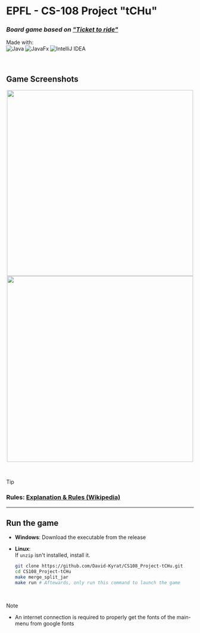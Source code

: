 # EPFL - CS-108 Project "tCHu"
 
### *Board game based on ["Ticket to ride"](https://en.m.wikipedia.org/wiki/Ticket_to_Ride_(board_game))*

 Made with:  
 ![Java](https://img.shields.io/badge/Java-≥11.0-%23ED8B00.svg?style=for-the-badge&logo=java&labelColor=FF7518&color=grey)
 ![JavaFx](https://img.shields.io/badge/JavaFX-≥11.0-%23ED8B00.svg?style=for-the-badge&logo=java&labelColor=4B9CD3&color=grey)
 ![IntelliJ IDEA](https://img.shields.io/badge/IntelliJ_IDEA-000000.svg?style=for-the-badge&logo=intellij-idea&logoColor=white)

<br>

## Game Screenshots

<p align="center">
<img src="./res/screenshot1.png" width="500"/>
<img src="./res/screenshot1.png" width="500"/>
</p>


<br>


> [!TIP]
> ### Rules: [Explanation & Rules (Wikipedia)](https://en.m.wikipedia.org/wiki/Ticket_to_Ride_(board_game))

---

## Run the game

- **Windows**: Download the executable from the release

- **Linux**:  
    If `unzip` isn't installed, install it.

    ```bash
    git clone https://github.com/David-Kyrat/CS108_Project-tCHu.git
    cd CS108_Project-tCHu
    make merge_split_jar
    make run # Aftewards, only run this command to launch the game
    ```

<br>

> [!NOTE]  
> - An internet connection is required to properly get the fonts of the main-menu from google fonts
